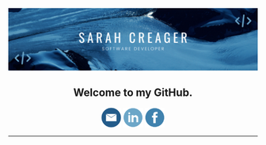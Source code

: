 <div align="center">
<img width="700px" src="./img/GitHubBanner.png">
</div>

<h2 align="center"> Welcome to my GitHub.</h2>


<div align="center">
<a href="mailto:sarah.f.creager@gmail.com"><img height="40" src="./img/emailIcon_.png"></a>
<a href="https://www.linkedin.com/in/sarah-creager/"><img height="40" src="./img/linkedInIcon.png"></a>
<a href="https://www.facebook.com/sarah.creager.2018/"><img height="40" src="./img/facebookIcon_.png"></a>
</div>

---------------------

